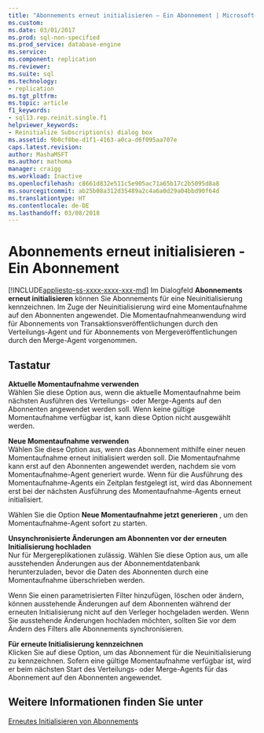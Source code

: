 ```yaml
---
title: "Abonnements erneut initialisieren – Ein Abonnement | Microsoft-Dokumentation"
ms.custom: 
ms.date: 03/01/2017
ms.prod: sql-non-specified
ms.prod_service: database-engine
ms.service: 
ms.component: replication
ms.reviewer: 
ms.suite: sql
ms.technology:
- replication
ms.tgt_pltfrm: 
ms.topic: article
f1_keywords:
- sql13.rep.reinit.single.f1
helpviewer_keywords:
- Reinitialize Subscription(s) dialog box
ms.assetid: 9b0cf0be-d1f1-4163-a0ca-d6f095aa707e
caps.latest.revision: 
author: MashaMSFT
ms.author: mathoma
manager: craigg
ms.workload: Inactive
ms.openlocfilehash: c8661d832e511c5e905ac71a65b17c2b5095d8a8
ms.sourcegitcommit: ab25b08a312d35489a2c4a6a0d29a04bbd90f64d
ms.translationtype: HT
ms.contentlocale: de-DE
ms.lasthandoff: 03/08/2018
---
```

# <a name="reinitialize-subscriptions---one-subscription"></a>Abonnements erneut initialisieren - Ein Abonnement
[!INCLUDE[appliesto-ss-xxxx-xxxx-xxx-md](../../includes/appliesto-ss-xxxx-xxxx-xxx-md.md)]
  Im Dialogfeld **Abonnements erneut initialisieren** können Sie Abonnements für eine Neuinitialisierung kennzeichnen. Im Zuge der Neuinitialisierung wird eine Momentaufnahme auf den Abonnenten angewendet. Die Momentaufnahmeanwendung wird für Abonnements von Transaktionsveröffentlichungen durch den Verteilungs-Agent und für Abonnements von Mergeveröffentlichungen durch den Merge-Agent vorgenommen.  
  
## <a name="options"></a>Tastatur  
 **Aktuelle Momentaufnahme verwenden**  
 Wählen Sie diese Option aus, wenn die aktuelle Momentaufnahme beim nächsten Ausführen des Verteilungs- oder Merge-Agents auf den Abonnenten angewendet werden soll. Wenn keine gültige Momentaufnahme verfügbar ist, kann diese Option nicht ausgewählt werden.  
  
 **Neue Momentaufnahme verwenden**  
 Wählen Sie diese Option aus, wenn das Abonnement mithilfe einer neuen Momentaufnahme erneut initialisiert werden soll. Die Momentaufnahme kann erst auf den Abonnenten angewendet werden, nachdem sie vom Momentaufnahme-Agent generiert wurde. Wenn für die Ausführung des Momentaufnahme-Agents ein Zeitplan festgelegt ist, wird das Abonnement erst bei der nächsten Ausführung des Momentaufnahme-Agents erneut initialisiert.  
  
 Wählen Sie die Option **Neue Momentaufnahme jetzt generieren** , um den Momentaufnahme-Agent sofort zu starten.  
  
 **Unsynchronisierte Änderungen am Abonnenten vor der erneuten Initialisierung hochladen**  
 Nur für Mergereplikationen zulässig. Wählen Sie diese Option aus, um alle ausstehenden Änderungen aus der Abonnementdatenbank herunterzuladen, bevor die Daten des Abonnenten durch eine Momentaufnahme überschrieben werden.  
  
 Wenn Sie einen parametrisierten Filter hinzufügen, löschen oder ändern, können ausstehende Änderungen auf dem Abonnenten während der erneuten Initialisierung nicht auf den Verleger hochgeladen werden. Wenn Sie ausstehende Änderungen hochladen möchten, sollten Sie vor dem Ändern des Filters alle Abonnements synchronisieren.  
  
 **Für erneute Initialisierung kennzeichnen**  
 Klicken Sie auf diese Option, um das Abonnement für die Neuinitialisierung zu kennzeichnen. Sofern eine gültige Momentaufnahme verfügbar ist, wird er beim nächsten Start des Verteilungs- oder Merge-Agents für das Abonnement auf den Abonnenten angewendet.  
  
## <a name="see-also"></a>Weitere Informationen finden Sie unter  
 [Erneutes Initialisieren von Abonnements](../../relational-databases/replication/reinitialize-subscriptions.md)  
  
  
